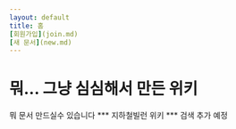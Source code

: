 ```yaml
---
layout: default
title: 홈
[회원가입](join.md)
[새 문서](new.md)
---
```


# 뭐... 그냥 심심해서 만든 위키
뭐 문서 만드실수 있습니다 
*** 지하철빌런 위키 ***
검색 추가 예정
